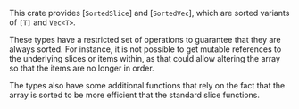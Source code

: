 This crate provides [`SortedSlice`] and [`SortedVec`], which are sorted variants of `[T]` and `Vec<T>`.

These types have a restricted set of operations to guarantee that they are always sorted. For instance,
it is not possible to get mutable references to the underlying slices or items within, as that could
allow altering the array so that the items are no longer in order.

The types also have some additional functions that rely on the fact that the array is sorted to be
more efficient that the standard slice functions.
